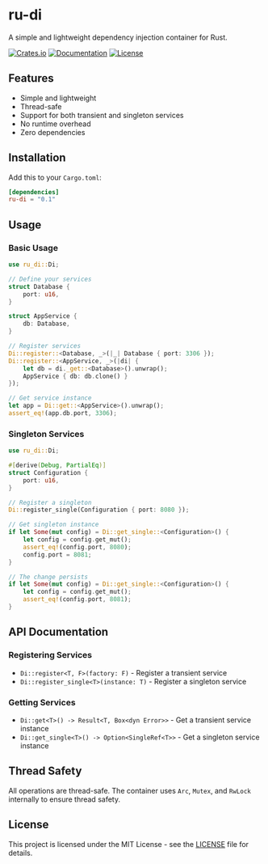 # ru-di

A simple and lightweight dependency injection container for Rust.

[![Crates.io](https://img.shields.io/crates/v/ru-di.svg)](https://crates.io/crates/ru-di)
[![Documentation](https://docs.rs/ru-di/badge.svg)](https://docs.rs/ru-di)
[![License](https://img.shields.io/crates/l/ru-di.svg)](https://github.com/yourusername/ru-di/blob/main/LICENSE)

## Features

- Simple and lightweight
- Thread-safe
- Support for both transient and singleton services
- No runtime overhead
- Zero dependencies

## Installation

Add this to your `Cargo.toml`:

```toml
[dependencies]
ru-di = "0.1"
```

## Usage

### Basic Usage

```rust
use ru_di::Di;

// Define your services
struct Database {
    port: u16,
}

struct AppService {
    db: Database,
}

// Register services
Di::register::<Database, _>(|_| Database { port: 3306 });
Di::register::<AppService, _>(|di| {
    let db = di._get::<Database>().unwrap();
    AppService { db: db.clone() }
});

// Get service instance
let app = Di::get::<AppService>().unwrap();
assert_eq!(app.db.port, 3306);
```

### Singleton Services

```rust
use ru_di::Di;

#[derive(Debug, PartialEq)]
struct Configuration {
    port: u16,
}

// Register a singleton
Di::register_single(Configuration { port: 8080 });

// Get singleton instance
if let Some(mut config) = Di::get_single::<Configuration>() {
    let config = config.get_mut();
    assert_eq!(config.port, 8080);
    config.port = 8081;
}

// The change persists
if let Some(mut config) = Di::get_single::<Configuration>() {
    let config = config.get_mut();
    assert_eq!(config.port, 8081);
}
```

## API Documentation

### Registering Services

- `Di::register<T, F>(factory: F)` - Register a transient service
- `Di::register_single<T>(instance: T)` - Register a singleton service

### Getting Services

- `Di::get<T>() -> Result<T, Box<dyn Error>>` - Get a transient service instance
- `Di::get_single<T>() -> Option<SingleRef<T>>` - Get a singleton service instance

## Thread Safety

All operations are thread-safe. The container uses `Arc`, `Mutex`, and `RwLock` internally to ensure thread safety.

## License

This project is licensed under the MIT License - see the [LICENSE](LICENSE) file for details. 